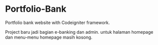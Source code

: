 # Portfolio-Bank
Portfolio bank website with Codeigniter framework. 

Project baru jadi bagian e-banking dan admin. untuk halaman homepage dan menu-menu homepage masih kosong. 
